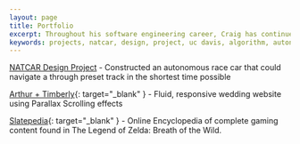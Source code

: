 ```yaml
---
layout: page
title: Portfolio
excerpt: Throughout his software engineering career, Craig has continued to expand his portfolio with diverse projects that show his skills and versatility as an engineer.
keywords: projects, natcar, design, project, uc davis, algorithm, autonomous, racecar, sensor, software 
---
```


[NATCAR Design Project](./natcar) - Constructed an autonomous race car that could navigate a through preset track in the shortest time possible

[Arthur + Timberly](https://agile-hollows-93588.herokuapp.com/){: target="_blank" } - Fluid, responsive wedding website using Parallax Scrolling effects

[Slatepedia](https://infinite-lake-72555.herokuapp.com/){: target="_blank" } - Online Encyclopedia of complete gaming content found in The Legend of Zelda: Breath of the Wild.